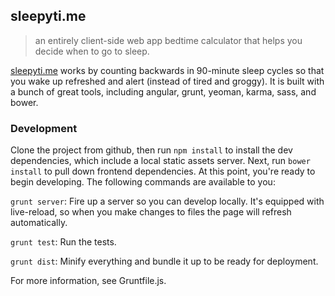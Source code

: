 ## sleepyti.me
> an entirely client-side web app bedtime calculator that helps you decide when to go to sleep.

[sleepyti.me](http://sleepyti.me) works by counting backwards in 90-minute sleep cycles so
that you wake up refreshed and alert (instead of tired and groggy). It is built with a bunch of great tools, including
angular, grunt, yeoman, karma, sass, and bower.

### Development

Clone the project from github, then run `npm install` to install the dev dependencies, which include a local static
assets server. Next, run `bower install` to pull down frontend dependencies. At this point, you're ready to begin
developing. The following commands are available to you:

`grunt server`: Fire up a server so you can develop locally. It's equipped with live-reload, so when you make changes
to files the page will refresh automatically.

`grunt test`: Run the tests.

`grunt dist`: Minify everything and bundle it up to be ready for deployment.

For more information, see Gruntfile.js.

